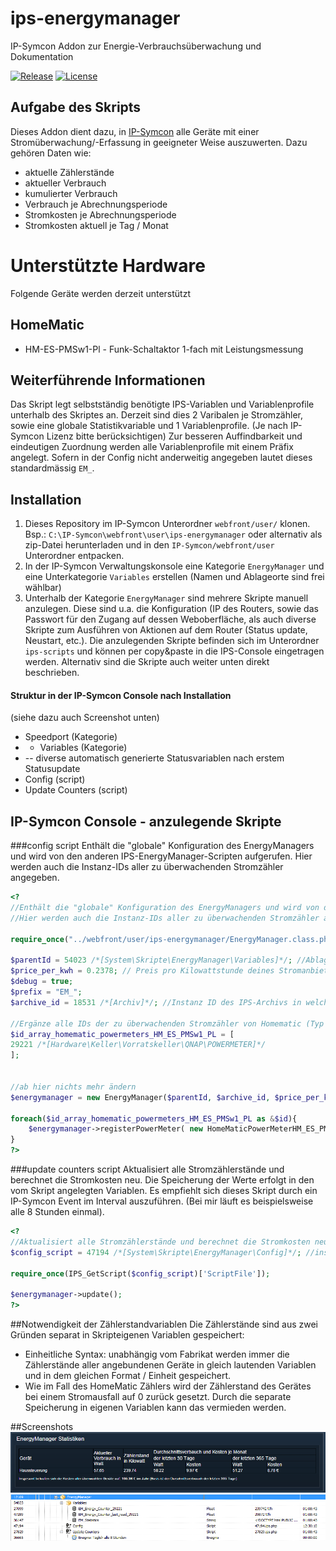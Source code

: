 # ips-energymanager
IP-Symcon Addon zur Energie-Verbrauchsüberwachung und Dokumentation

[![Release](https://img.shields.io/github/release/florianprobst/ips-energymanager.svg?style=flat-square)](https://github.com/florianprobst/ips-energymanager/releases/latest)
[![License](https://img.shields.io/badge/license-LGPLv3-brightgreen.svg?style=flat-square)](https://github.com/florianprobst/ips-energymanager/blob/master/LICENSE)

## Aufgabe des Skripts
Dieses Addon dient dazu, in [IP-Symcon](http://www.symcon.de) alle Geräte mit einer Stromüberwachung/-Erfassung in geeigneter Weise auszuwerten.
Dazu gehören Daten wie: 

* aktuelle Zählerstände
* aktueller Verbrauch
* kumulierter Verbrauch
* Verbrauch je Abrechnungsperiode
* Stromkosten je Abrechnungsperiode
* Stromkosten aktuell je Tag / Monat

# Unterstützte Hardware
Folgende Geräte werden derzeit unterstützt
## HomeMatic
* HM-ES-PMSw1-Pl - Funk-Schaltaktor 1-fach mit Leistungsmessung

## Weiterführende Informationen
Das Skript legt selbstständig benötigte IPS-Variablen und Variablenprofile unterhalb des Skriptes an.
Derzeit sind dies 2 Varibalen je Stromzähler, sowie eine globale Statistikvariable und 1 Variablenprofile. (Je nach IP-Symcon Lizenz bitte berücksichtigen)
Zur besseren Auffindbarkeit und eindeutigen Zuordnung werden alle Variablenprofile mit einem Präfix angelegt. 
Sofern in der Config nicht anderweitig angegeben lautet dieses standardmässig `EM_`.

## Installation

1. Dieses Repository im IP-Symcon Unterordner `webfront/user/` klonen. Bsp.: `C:\IP-Symcon\webfront\user\ips-energymanager` oder alternativ als zip-Datei herunterladen und in den `IP-Symcon/webfront/user` Unterordner entpacken.
2. In der IP-Symcon Verwaltungskonsole eine Kategorie `EnergyManager` und eine Unterkategorie `Variables` erstellen (Namen und Ablageorte sind frei wählbar)
3. Unterhalb der Kategorie `EnergyManager` sind mehrere Skripte manuell anzulegen. Diese sind u.a. die Konfiguration (IP des Routers, sowie das Passwort für den Zugang auf dessen Weboberfläche, als auch diverse Skripte zum Ausführen von Aktionen auf dem Router (Status update, Neustart, etc.). Die anzulegenden Skripte befinden sich im Unterordner `ips-scripts` und können per copy&paste in die IPS-Console eingetragen werden. Alternativ sind die Skripte auch weiter unten direkt beschrieben.

#### Struktur in der IP-Symcon Console nach Installation
(siehe dazu auch Screenshot unten)
* Speedport (Kategorie)
* - Variables (Kategorie)
* -- diverse automatisch generierte Statusvariablen nach erstem Statusupdate
* Config (script)
* Update Counters (script)

## IP-Symcon Console - anzulegende Skripte
###config script
Enthält die "globale" Konfiguration des EnergyManagers und wird von den anderen IPS-EnergyManager-Scripten aufgerufen.
Hier werden auch die Instanz-IDs aller zu überwachenden Stromzähler angegeben.

```php
<?
//Enthält die "globale" Konfiguration des EnergyManagers und wird von den anderen IPS-EnergyManager-Scripten aufgerufen.
//Hier werden auch die Instanz-IDs aller zu überwachenden Stromzähler angegeben.

require_once("../webfront/user/ips-energymanager/EnergyManager.class.php");

$parentId = 54023 /*[System\Skripte\EnergyManager\Variables]*/; //Ablageort für erstellte Variablen
$price_per_kwh = 0.2378; // Preis pro Kilowattstunde deines Stromanbieters
$debug = true;
$prefix = "EM_";
$archive_id = 18531 /*[Archiv]*/; //Instanz ID des IPS-Archivs in welchem die Werte des Stromzählers geloggt werden sollen.

//Ergänze alle IDs der zu überwachenden Stromzähler von Homematic (Typ HM_ES_PMSw1_PL) im nachfolgenden Array
$id_array_homematic_powermeters_HM_ES_PMSw1_PL = [
29221 /*[Hardware\Keller\Vorratskeller\QNAP\POWERMETER]*/
];


//ab hier nichts mehr ändern
$energymanager = new EnergyManager($parentId, $archive_id, $price_per_kwh, $prefix, $debug);

foreach($id_array_homematic_powermeters_HM_ES_PMSw1_PL as &$id){
	$energymanager->registerPowerMeter( new HomeMaticPowerMeterHM_ES_PMSw1_Pl($id) );
}
?>
```

###update counters script
Aktualisiert alle Stromzählerstände und berechnet die Stromkosten neu.
Die Speicherung der Werte erfolgt in den vom Skript angelegten Variablen.
Es empfiehlt sich dieses Skript durch ein IP-Symcon Event im Interval auszuführen.
(Bei mir läuft es beispielsweise alle 8 Stunden einmal).
```php
<?
//Aktualisiert alle Stromzählerstände und berechnet die Stromkosten neu.
$config_script = 47194 /*[System\Skripte\EnergyManager\Config]*/; //instanz id des ip-symcon config skripts

require_once(IPS_GetScript($config_script)['ScriptFile']);

$energymanager->update();
?>
```

##Notwendigkeit der Zählerstandvariablen
Die Zählerstände sind aus zwei Gründen separat in Skripteigenen Variablen gespeichert:
* Einheitliche Syntax: unabhängig vom Fabrikat werden immer die Zählerstände aller angebundenen Geräte in gleich lautenden Variablen und in dem gleichen Format / Einheit gespeichert.
* Wie im Fall des HomeMatic Zählers wird der Zählerstand des Gerätes bei einem Stromausfall auf 0 zurück gesetzt. Durch die separate Speicherung in eigenen Variablen kann das vermieden werden.

##Screenshots
![auswertung](assets/screenshot_v091_em_statistics.png)
![ips variables](assets/screenshot_v091_em_console_structure.png)